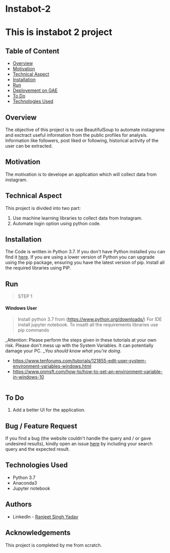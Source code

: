 # Instabot-2
# This is instabot 2 project
## Table of Content
  * [Overview](#overview)
  * [Motivation](#motivation)
  * [Technical Aspect](#technical-aspect)
  * [Installation](#installation)
  * [Run](#run)
  * [Deployement on GAE](#deployement-on-gae)
  * [To Do](#to-do)
  * [Technologies Used](#technologies-used)





## Overview
The objective of this project is to use BeautifulSoup to automate instagrame and exctract useful information from the public profiles for analysis. Information like followers, post liked or following, historical activity of the user can be extracted.
## Motivation
The motivation is to develope an application which will collect data from instagram.

## Technical Aspect
This project is divided into two part:
1. Use machine learning libraries to collect data from Instagram.
2. Automate login option using python code.
    

## Installation
The Code is written in Python 3.7. If you don't have Python installed you can find it [here](https://www.python.org/downloads/). If you are using a lower version of Python you can upgrade using the pip package, ensuring you have the latest version of pip. Install all the required libraries using PIP.





## Run
> STEP 1
#### Windows User
> Install python 3.7 from (https://www.python.org/downloads/)
> For IDE install jupyter notebook.
> To insatll all the requirements libraries use pip commands


_Attention: Please perform the steps given in these tutorials at your own risk. Please don't mess up with the System Variables. It can potentially damage your PC. __You should know what you're doing_. 
- https://www.tenforums.com/tutorials/121855-edit-user-system-environment-variables-windows.html
- https://www.onmsft.com/how-to/how-to-set-an-environment-variable-in-windows-10

![]()


## To Do
1. Add a better UI for the application.

## Bug / Feature Request
If you find a bug (the website couldn't handle the query and / or gave undesired results), kindly open an issue [here](https://github.com/Ranjeet178/Instabot-1/issues/new) by including your search query and the expected result.

## Technologies Used
- Python 3.7
- Anaconda3
- Jupyter notebook



## Authors
- LinkedIn - [Ranjeet Singh Yadav](https://www.linkedin.com/in/ranjeet-singh-yadav-b5183b118/)

## Acknowledgements
This project is completed by me from scratch.
